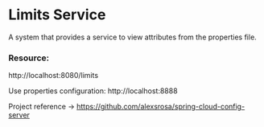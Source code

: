 # Limits Service

A system that provides a service to view attributes from the properties file.

### Resource:
http://localhost:8080/limits

Use properties configuration: http://localhost:8888

Project reference -> https://github.com/alexsrosa/spring-cloud-config-server